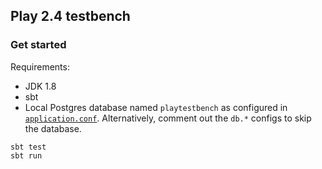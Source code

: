 
## Play 2.4 testbench

### Get started

Requirements:

- JDK 1.8
- sbt
- Local Postgres database named `playtestbench` as configured in [`application.conf`](conf/application.conf).
Alternatively, comment out the `db.*` configs to skip the database.

```
sbt test
sbt run
```
